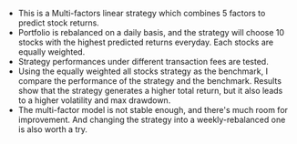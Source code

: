 + This is a Multi-factors linear strategy which combines 5 factors to predict stock returns.
+ Portfolio is rebalanced on a daily basis, and the strategy will choose 10 stocks with the highest predicted returns everyday. Each stocks are equally weighted.
+ Strategy performances under different transaction fees are tested.
+ Using the equally weighted all stocks strategy as the benchmark, I compare the performance of the strategy and the benchmark. Results show that the strategy generates a higher total return, but it also leads to a higher volatility and max drawdown.
+ The multi-factor model is not stable enough, and there's much room for improvement. And changing the strategy into a weekly-rebalanced one is also worth a try. 
